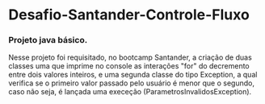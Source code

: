 # Desafio-Santander-Controle-Fluxo

### Projeto java básico. 
Nesse projeto foi requisitado, no bootcamp Santander, a criação de duas classes uma que imprime no console as interações "for" do decremento entre dois valores inteiros, 
e uma segunda classe do tipo Exception, a qual verifica se o primeiro valor passado pelo usuário é menor que o segundo, caso não seja, é lançada uma execeção (ParametrosInvalidosException).
